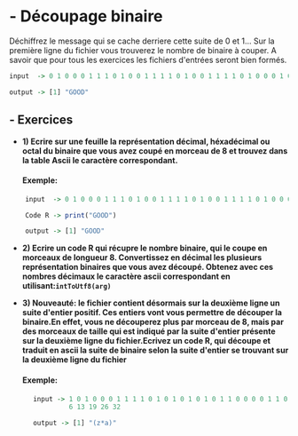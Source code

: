 # - Découpage binaire

  Déchiffrez le message qui se cache derriere cette suite de 0 et 1...
  Sur la première ligne du fichier vous trouverez le nombre de binaire à couper.
  A savoir que pour tous les exercices les fichiers d'entrées seront bien formés.
  
```R
input  -> 0 1 0 0 0 1 1 1 0 1 0 0 1 1 1 1 0 1 0 0 1 1 1 1 0 1 0 0 0 1 0 0
```
```R
output -> [1] "GOOD"
```

  
## - Exercices
  
+ **1) Ecrire sur une feuille la représentation décimal, héxadécimal ou octal du binaire que vous avez coupé en morceau de 8 et trouvez dans la table Ascii le caractère correspondant.**
  
  ####  Exemple:

```R
    input  -> 0 1 0 0 0 1 1 1 0 1 0 0 1 1 1 1 0 1 0 0 1 1 1 1 0 1 0 0 0 1 0 0
```
```R
    Code R -> print("GOOD")
```
```R
    output -> [1] "GOOD"
```

+ **2) Ecrire un code R qui récupre le nombre binaire, qui le coupe en morceaux de longueur 8. Convertissez en décimal les plusieurs représentation binaires que vous avez découpé. Obtenez avec ces nombres décimaux le caractère ascii correspondant en utilisant:```intToUtf8(arg)```**

+ **3) Nouveauté: le fichier contient désormais sur la deuxième ligne un suite d'entier positif. Ces entiers vont vous permettre de découper la binaire.En effet, vous ne découperez plus par morceau de 8, mais par des morceaux de taille qui est indiqué par la suite d'entier présente sur la deuxième ligne du fichier.Ecrivez un code R, qui découpe et traduit en ascii la suite de binaire selon la suite d'entier se trouvant sur la deuxième ligne du fichier**
  #### Exemple:

```R
      input -> 1 0 1 0 0 0 1 1 1 1 0 1 0 1 0 1 0 1 0 1 1 0 0 0 0 1 1 0 1 0 0 1
               6 13 19 26 32
```
```R
      output -> [1] "(z*a)"
```
